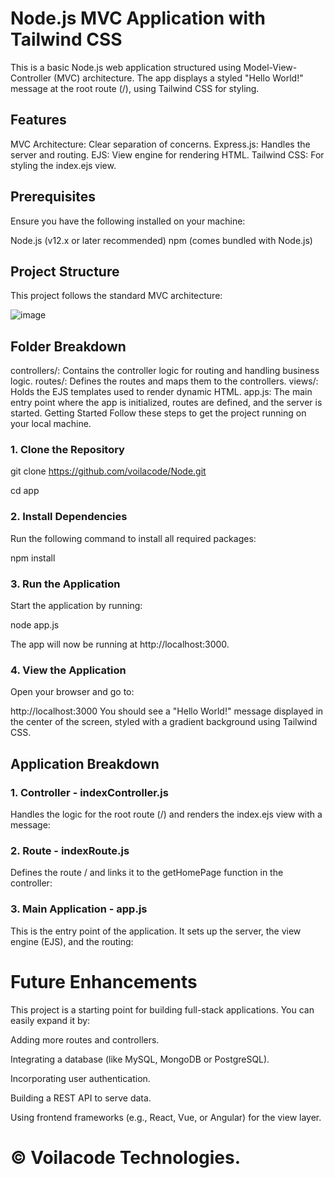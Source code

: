 # **Node.js MVC Application with Tailwind CSS**

This is a basic Node.js web application structured using Model-View-Controller (MVC) architecture. The app displays a styled "Hello World!" message at the root route (/), using Tailwind CSS for styling.

## **Features**

MVC Architecture: Clear separation of concerns.
Express.js: Handles the server and routing.
EJS: View engine for rendering HTML.
Tailwind CSS: For styling the index.ejs view.

## **Prerequisites**

Ensure you have the following installed on your machine:

Node.js (v12.x or later recommended)
npm (comes bundled with Node.js)

## **Project Structure**

This project follows the standard MVC architecture:

![image](https://github.com/user-attachments/assets/1b16f1b1-9a7f-434d-8a62-9f3768e54022)


## **Folder Breakdown**

controllers/: Contains the controller logic for routing and handling business logic.
routes/: Defines the routes and maps them to the controllers.
views/: Holds the EJS templates used to render dynamic HTML.
app.js: The main entry point where the app is initialized, routes are defined, and the server is started.
Getting Started
Follow these steps to get the project running on your local machine.

### **1. Clone the Repository**
git clone https://github.com/voilacode/Node.git

cd app

### **2. Install Dependencies**
Run the following command to install all required packages:

npm install

### **3. Run the Application**
Start the application by running:

node app.js

The app will now be running at http://localhost:3000.

### **4. View the Application**
Open your browser and go to:

http://localhost:3000
You should see a "Hello World!" message displayed in the center of the screen, styled with a gradient background using Tailwind CSS.

## **Application Breakdown**

### 1. Controller - indexController.js
Handles the logic for the root route (/) and renders the index.ejs view with a message:

### 2. Route - indexRoute.js
Defines the route / and links it to the getHomePage function in the controller:

### 3. Main Application - app.js
This is the entry point of the application. It sets up the server, the view engine (EJS), and the routing:

# **Future Enhancements**

This project is a starting point for building full-stack applications. You can easily expand it by:

Adding more routes and controllers.

Integrating a database (like MySQL, MongoDB or PostgreSQL).

Incorporating user authentication.

Building a REST API to serve data.

Using frontend frameworks (e.g., React, Vue, or Angular) for the view layer.

# &copy; Voilacode Technologies.
